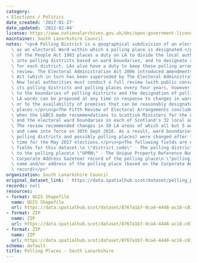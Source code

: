 ```yaml
---
category:
- Elections / Politics
date_created: '2017-01-27'
date_updated: '2022-02-04'
license: https://www.nationalarchives.gov.uk/doc/open-government-licence/version/3/
maintainer: South Lanarkshire Council
notes: "<p>A Polling District is a geographical subdivision of an electoral area such\
  \ as an electoral Ward within which a polling place is designated.</p>\n<p>The Representation\
  \ of the People Act 1983 places a duty on LA to divide the local authority area\
  \ into polling districts based on ward boundaries, and to designate a polling place\
  \ for each district. LAs also have a duty to keep these polling arrangements under\
  \ review. The Electoral Administration Act 2006 introduced amendments to the 1983\
  \ Act (which in turn has been superseded by The Electoral Administration Act 2013).\
  \ Now local authorities must conduct a full review (with public consultation) of\
  \ its polling districts and polling places every four years, however adjustments\
  \ to the boundaries of polling districts and the designation of polling places within\
  \ LA wards can be proposed at any time in response to changes in ward boundaries\
  \ or to the availability of premises that can be reasonably designated as polling\
  \ places.</p>\n<p>The Fifth Review of Electoral Arrangements concluded in May 2016\
  \ when the LGBCS made recommendations to Scottish Ministers for the number of Councillors\
  \ and the electoral ward boundaries in each of Scotland's 32 local authorities.\
  \ The review recommended changes in 30 LA areas of which all but 5 were accepted\
  \ and came into force on 30th Sept 2016. As a result, ward boundaries (and therefore\
  \ polling districts and possibly polling places) were changed after this date in\
  \ time for the May 2017 elections.</p>\n<p>The following fields are now MANDATORY\
  \ fields for this dataset.\n \"district_code\" - The polling district code linked\
  \ to the polling place\n \"UPRN\" - The Unique Property Reference Number for the\
  \ Corporate Address Gazeteer record of the polling place\n \"polling_place\" - The\
  \ name and/or address of the polling place (based on the Corporate Address Gazeteer\
  \ record)</p>"
organization: South Lanarkshire Council
original_dataset_link: ' https://data.spatialhub.scot/dataset/polling_places-sl'
records: null
resources:
- format: QGIS Shapefile
  name: QGIS Shapefile
  url: https://data.spatialhub.scot/dataset/8767a1b7-0ca4-4448-ac18-c0341842ccca/resource/2954e203-a5bb-40b3-91d0-19dba03c0ef7/download/pplaces23032017.shp
- format: ZIP
  name: ZIP
  url: https://data.spatialhub.scot/dataset/8767a1b7-0ca4-4448-ac18-c0341842ccca/resource/33c987ba-9334-42f6-b521-049c5c805a1f/download/pplaces23032017.zip
- format: ZIP
  name: ZIP
  url: https://data.spatialhub.scot/dataset/8767a1b7-0ca4-4448-ac18-c0341842ccca/resource/f969f7cc-95da-4056-8c95-cf49903045fb/download/pp_2019v1_custom_point.zip
schema: default
title: Polling Places - South Lanarkshire
---
```

